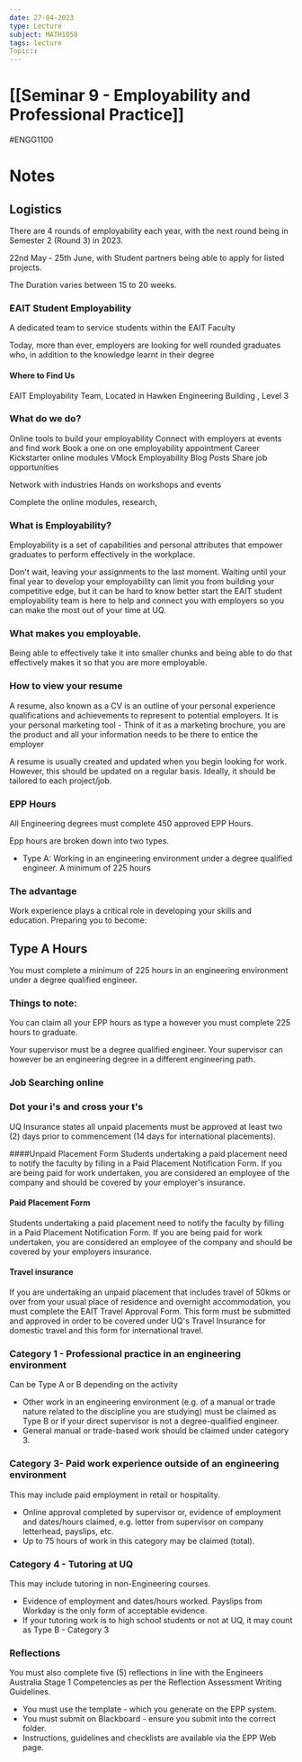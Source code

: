```yaml
---
date: 27-04-2023
type: Lecture
subject: MATH1050
tags: lecture
Topic:: 
---
```

# [[Seminar 9 - Employability and Professional Practice]]
#ENGG1100
# Notes
## Logistics

There are 4 rounds of employability each year, with the next round being in Semester 2 (Round 3) in 2023.

22nd May - 25th June, with Student partners being able to apply for listed projects.

The Duration varies between 15 to 20 weeks.


### EAIT Student Employability

A dedicated team to service students within the EAIT Faculty

Today, more than ever, employers are looking for well rounded graduates who, in addition to the knowledge learnt in their degree

#### Where to Find Us

EAIT Employability Team,
Located in Hawken Engineering Building , Level 3


### What do we do?

Online tools to build your employability
Connect with employers at events and find work
Book a one on one employability appointment
Career Kickstarter online modules
VMock
Employability Blog Posts
Share job opportunities

Network with industries
Hands on workshops and events

Complete the online modules, research, 

### What is Employability?

Employability is a set of capabilities and personal attributes that empower graduates to perform effectively in the workplace.

Don't wait, leaving your assignments to the last moment. Waiting until your final year to develop your employability can limit you from building your competitive edge, but it can be hard to know better start the EAIT student employability team is here to help and connect you with employers so you can make the most out of your time at UQ.

### What makes you employable.

Being able to effectively take it into smaller chunks and being able to do that effectively makes it so that you are more employable. 

### How to view your resume

A resume, also known as a CV is an outline of your personal experience qualifications and achievements to represent to potential employers.
It is your personal marketing tool - Think of it as a marketing brochure, you are the product and all your information needs to be there to entice the employer

A resume is usually created and updated when you begin looking for work. However, this should be updated on a regular basis. Ideally, it should be tailored to each project/job.

### EPP Hours

All Engineering degrees must complete 450 approved EPP Hours.

Epp hours are broken down into two types.

- Type A: Working in an engineering environment under a degree qualified engineer. A minimum of 225 hours

### The advantage

Work experience plays a critical role in developing your skills and education. Preparing you to become:

## Type A Hours

You must complete a minimum of 225 hours in an engineering environment under a degree qualified engineer.

### Things to note:

You can claim all your EPP hours as type a however you must complete 225 hours to graduate.

Your supervisor must be a degree qualified engineer. Your supervisor can however be an engineering degree in a different engineering path.


### Job Searching online

### Dot your i's and cross your t's
UQ Insurance states all unpaid placements must be approved at least two (2) days prior to commencement (14 days for international placements).

####Unpaid Placement Form
Students undertaking a paid placement need to notify the faculty by filling in a Paid Placement Notification Form. If you are being paid for work undertaken, you are considered an employee of the company and should be covered by your employer's insurance. 

#### Paid Placement Form
Students undertaking a paid placement need to notify the faculty by filling in a Paid Placement Notification Form. If you are being paid for work undertaken, you are considered an employee of the company and should be covered by your employers insurance.

#### Travel insurance
If you are undertaking an unpaid placement that includes travel of 50kms or over from your usual place of residence and overnight accommodation, you must complete the EAIT Travel Approval Form. This form must be submitted and approved in order to be covered under UQ's Travel Insurance for domestic travel and this form for international travel.

### Category 1 - Professional practice in an engineering environment
Can be Type A or B depending on the activity

- Other work in an engineering environment (e.g. of a manual or trade nature related to the discipline you are studying) must be claimed as Type B or if your direct supervisor is not a degree-qualified engineer.
- General manual or trade-based work should be claimed under category 3.

### Category 3- Paid work experience outside of an engineering environment
This may include paid employment in retail or hospitality.

- Online approval completed by supervisor or, evidence of employment and dates/hours claimed, e.g. letter from supervisor on company letterhead, payslips, etc.
- Up to 75 hours of work in this category may be claimed (total).

### Category 4 - Tutoring at UQ
This may include tutoring in non-Engineering courses. 

- Evidence of employment and dates/hours worked. Payslips from Workday is the only form of acceptable evidence.
- If your tutoring work is to high school students or not at UQ, it may count as Type B - Category 3

### Reflections
You must also complete five (5) reflections in line with the Engineers Australia Stage 1 Competencies as per the Reflection Assessment Writing Guidelines.
- You must use the template - which you generate on the EPP system.
- You must submit on Blackboard - ensure you submit into the correct folder.
- Instructions, guidelines and checklists are available via the EPP Web page. 



